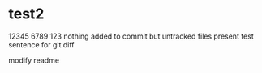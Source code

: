 # test2
12345
6789
123
nothing added to commit but untracked files present
test sentence for git diff

modify readme
